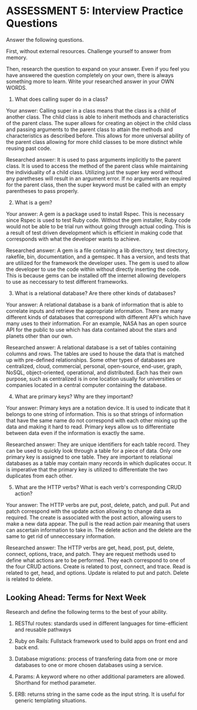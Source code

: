 # ASSESSMENT 5: Interview Practice Questions

Answer the following questions.

First, without external resources. Challenge yourself to answer from memory.

Then, research the question to expand on your answer. Even if you feel you have answered the question completely on your own, there is always something more to learn. Write your researched answer in your OWN WORDS.

1. What does calling super do in a class?

Your answer: Calling super in a class means that the class is a child of another class. The child class is able to inherit methods and characteristics of the parent class. The super allows for creating an object in the child class and passing arguments to the parent class to attain the methods and characteristics as described before. This allows for more universal ability of the parent class allowing for more child classes to be more distinct while reusing past code.

Researched answer: It is used to pass arguments implicitly to the parent class. It is used to access the method of the parent class while maintaining the individuality of a child class. Utilizing just the super key word without any paretheses will result in an argument error. If no arguments are required for the parent class, then the super keyword must be called with an empty parentheses to pass properly.

2. What is a gem?

Your answer: A gem is a package used to install Rspec. This is necessary since Rspec is used to test Ruby code. Without the gem installer, Ruby code would not be able to be trial run without going through actual coding. This is a result of test driven development which is efficient in making code that corresponds with what the developer wants to achieve.

Researched answer: A gem is a file containing a lib directory, test directory, rakefile, bin, documentation, and a gemspec. It has a version, and tests that are utilized for the framework the developer uses. The gem is used to allow the developer to use the code within without directly inserting the code. This is because gems can be installed off the internet allowing developers to use as neccessary to test different frameworks.

3. What is a relational database? Are there other kinds of databases?

Your answer: A relational database is a bank of information that is able to correlate inputs and retrieve the appropriate information. There are many different kinds of databases that correspond with different API's which have many uses to their information. For an example, NASA has an open source API for the public to use which has data contained about the stars and planets other than our own.

Researched answer: A relational database is a set of tables containing columns and rows. The tables are used to house the data that is matched up with pre-defined relationships. Some other types of databases are centralized, cloud, commercial, personal, open-source, end-user, graph, NoSQL, object-oriented, operational, and distributed. Each has their own purpose, such as centralized is in one location usually for universities or companies located in a central computer containing the database.

4. What are primary keys? Why are they important?

Your answer: Primary keys are a notation device. It is used to indicate that it belongs to one string of information. This is so that strings of information that have the same name do not correspond with each other mixing up the data and making it hard to read. Primary keys allow us to differentiate between data even if the information is exactly the same.

Researched answer: They are unique identifiers for each table record. They can be used to quickly look through a table for a piece of data. Only one primary key is assigned to one table. They are important to relational databases as a table may contain many records in which duplicates occur. It is imperative that the primary key is utilized to differentiate the two duplicates from each other.

5. What are the HTTP verbs? What is each verb's corresponding CRUD action?

Your answer: The HTTP verbs are put, post, delete, patch, and pull. Put and patch correspond with the update action allowing to change data as required. The create is associated with the post action, allowing users to make a new data appear. The pull is the read action pair meaning that users can ascertain information to take in. The delete action and the delete are the same to get rid of unneccessary information.

Researched answer: The HTTP verbs are get, head, post, put, delete, connect, options, trace, and patch. They are request methods used to define what actions are to be performed. They each correspond to one of the four CRUD actions. Create is related to post, connect, and trace. Read is related to get, head, and options. Update is related to put and patch. Delete is related to delete.

## Looking Ahead: Terms for Next Week

Research and define the following terms to the best of your ability.

1. RESTful routes: standards used in different languages for time-efficient and reusable pathways

2. Ruby on Rails: Fullstack framework used to build apps on front end and back end.

3. Database migrations: process of transfering data from one or more databases to one or more chosen databases using a service.

4. Params: A keyword where no other additional parameters are allowed. Shorthand for method parameter.

5. ERB: returns string in the same code as the input string. It is useful for generic templating situations.
